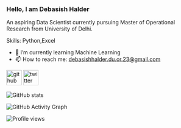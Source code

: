 ### Hello, I am Debasish Halder
An aspiring Data Scientist currently pursuing Master of Operational Research from University of Delhi.

Skills: Python,Excel

- 🌱 I’m currently learning Machine Learning 
- 📫 How to reach me: debasishhalder.du.or.23@gmail.com 


[<img src='https://cdn.jsdelivr.net/npm/simple-icons@3.0.1/icons/github.svg' alt='github' height='40'>](https://github.com/debasish7001)  [<img src='https://cdn.jsdelivr.net/npm/simple-icons@3.0.1/icons/twitter.svg' alt='twitter' height='40'>](https://twitter.com/@debasish9732963)  

![GitHub stats](https://github-readme-stats.vercel.app/api?username=debasish7001&show_icons=true)  

![GitHub Activity Graph](https://activity-graph.herokuapp.com/graph?username=debasish7001)  

![Profile views](https://gpvc.arturio.dev/debasish7001)  
